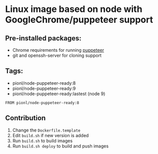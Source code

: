 # Linux image based on node with GoogleChrome/puppeteer support

## Pre-installed packages:

- Chrome requirements for running [puppeteer](https://github.com/GoogleChrome/puppeteer)
- git and openssh-server for cloning support

## Tags:

- pionl/node-puppeteer-ready:8
- pionl/node-puppeteer-ready:9
- pionl/node-puppeteer-ready:lastest (node 9)

```docker
FROM pionl/node-puppeteer-ready:8
```

## Contribution

1. Change the `Dockerfile.template`
2. Edit `build.sh` if new version is added
3. Run `build.sh` to build images
4. Run `build.sh deploy` to build and push images
